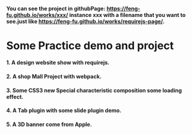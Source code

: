 #### You can see the project in githubPage: https://feng-fu.github.io/works/xxx/ instance xxx with a filename that you want to see.just like https://feng-fu.github.io/works/requirejs-page/.


# Some Practice demo and project

#### 1. A design website show with requirejs.
#### 2. A shop Mall Project with webpack.
#### 3. Some CSS3 new Special characteristic composition some loading effect.
#### 4. A Tab plugin with some slide plugin demo.
#### 5. A 3D banner come from Apple.


